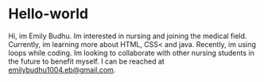 # Hello-world
Hi, im Emily Budhu. Im interested in nursing and joining the medical field. Currently, im learning more about HTML, CSS< and java. Recently, im using loops while coding. Im looking to collaborate with other nursing students in the future to benefit myself. I can be reached at emilybudhu1004.eb@gmail.com. 
